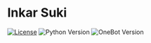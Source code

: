 # Inkar Suki
[![License](https://img.shields.io/github/license/HornCopper/Inkar-Suki.svg)](LICENSE)
![Python Version](https://img.shields.io/badge/python-3.8+-blue.svg)
![OneBot Version](https://img.shields.io/badge/OneBot-v11-black.svg)

